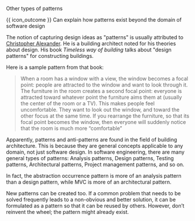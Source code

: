<span id="title">Other types of patterns</span>

<span id="prereqs"></span>

<span id="outcomes">{{ icon_outcome }} Can explain how patterns exist beyond the domain of software design</span>

<div id="body">

The notion of capturing design ideas as "patterns" is usually attributed to [Christopher Alexander](https://en.wikipedia.org/wiki/Christopher_Alexander). He is a building architect noted for his theories about design. His book _Timeless way of building_ talks about "design patterns" for constructing buildings.

Here is a sample pattern from that book:

> When a room has a window with a view, the window becomes a focal point: people are attracted to the window and want to look through it. The furniture in the room creates a second focal point:
> everyone is attracted toward whatever point the furniture aims them at (usually the center of the room or a TV). This makes people feel uncomfortable. They want to look out the window,
> and toward the other focus at the same time. If you rearrange the furniture, so that its focal point becomes the window, then everyone will suddenly notice that the
> room is much more “comfortable”

Apparently, patterns and anti-patterns are found in the field of building architecture. This is because they are general concepts applicable to any domain, not just software design. In software engineering, there are many general types of patterns: Analysis patterns, Design patterns, Testing patterns, Architectural patterns, Project management patterns, and so on.

In fact, the abstraction occurrence pattern is more of an analysis pattern than a design pattern, while MVC is more of an architectural pattern.

New patterns can be created too. If a common problem that needs to be solved frequently leads to a non-obvious and better solution, it can be formulated as a pattern so that it can be reused by others. However, don’t reinvent the wheel; the pattern might already exist.

</div>

<div id="extras">

<include src="exercises.md" />

</div>
